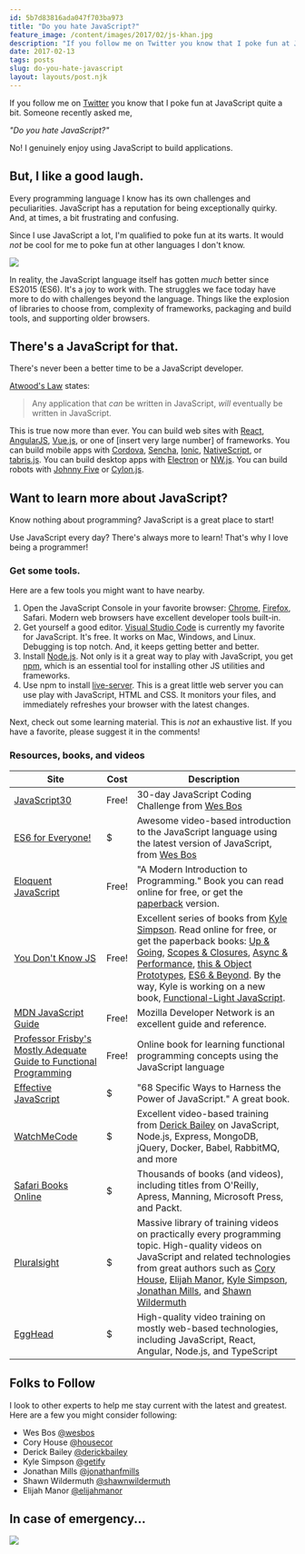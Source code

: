 ```yaml
---
id: 5b7d83816ada047f703ba973
title: "Do you hate JavaScript?"
feature_image: /content/images/2017/02/js-khan.jpg
description: "If you follow me on Twitter you know that I poke fun at JavaScript quite a bit. Someone recently asked me,"
date: 2017-02-13
tags: posts
slug: do-you-hate-javascript
layout: layouts/post.njk
---
```


If you follow me on [Twitter](https://twitter.com/reverentgeek) you know that I poke fun at JavaScript quite a bit. Someone recently asked me,

_"Do you hate JavaScript?"_

No! I genuinely enjoy using JavaScript to build applications.

## But, I like a good laugh.

Every programming language I know has its own challenges and peculiarities. JavaScript has a reputation for being exceptionally quirky. And, at times, a bit frustrating and confusing.

Since I use JavaScript a lot, I'm qualified to poke fun at its warts. It would _not_ be cool for me to poke fun at other languages I don't know.

![](/content/images/2017/02/js-not-your-dads-js.jpg)

In reality, the JavaScript language itself has gotten _much_ better since ES2015 (ES6). It's a joy to work with. The struggles we face today have more to do with challenges beyond the language. Things like the explosion of libraries to choose from, complexity of frameworks, packaging and build tools, and supporting older browsers.

## There's a JavaScript for that.

There's never been a better time to be a JavaScript developer.

[Atwood's Law](https://blog.codinghorror.com/the-principle-of-least-power/) states:

> Any application that _can_ be written in JavaScript, _will_ eventually be written in JavaScript.

This is true now more than ever. You can build web sites with [React](https://facebook.github.io/react/), [AngularJS](https://angularjs.org/), [Vue.js](https://vuejs.org/), or one of \[insert very large number\] of frameworks. You can build mobile apps with [Cordova](https://cordova.apache.org/), [Sencha](https://www.sencha.com/products/touch/), [Ionic](https://ionicframework.com/), [NativeScript](http://www.telerik.com/nativescript), or [tabris.js](https://tabrisjs.com/). You can build desktop apps with [Electron](http://electron.atom.io/) or [NW.js](https://nwjs.io/). You can build robots with [Johnny Five](https://www.sparkfun.com/j5ik) or [Cylon.js](https://cylonjs.com/).

## Want to learn more about JavaScript?

Know nothing about programming? JavaScript is a great place to start!

Use JavaScript every day? There's always more to learn! That's why I love being a programmer!

### Get some tools.

Here are a few tools you might want to have nearby.

1. Open the JavaScript Console in your favorite browser: [Chrome](https://developers.google.com/web/tools/chrome-devtools/console/), [Firefox](https://developer.mozilla.org/en-US/docs/Tools/Browser_Console), Safari. Modern web browsers have excellent developer tools built-in.
2. Get yourself a good editor. [Visual Studio Code](https://code.visualstudio.com/) is currently my favorite for JavaScript. It's free. It works on Mac, Windows, and Linux. Debugging is top notch. And, it keeps getting better and better.
3. Install [Node.js](https://nodejs.org/). Not only is it a great way to play with JavaScript, you get [npm](https://www.npmjs.com/), which is an essential tool for installing other JS utilities and frameworks.
4. Use npm to install [live-server](https://www.npmjs.com/package/live-server). This is a great little web server you can use play with JavaScript, HTML and CSS. It monitors your files, and immediately refreshes your browser with the latest changes.

Next, check out some learning material. This is _not_ an exhaustive list. If you have a favorite, please suggest it in the comments!

### Resources, books, and videos

| Site | Cost | Description |
| --- | --- | --- |
| [JavaScript30](https://javascript30.com/) | Free! | 30-day JavaScript Coding Challenge from [Wes Bos](https://twitter.com/wesbos) |
| [ES6 for Everyone!](https://es6.io/) | $ | Awesome video-based introduction to the JavaScript language using the latest version of JavaScript, from [Wes Bos](https://twitter.com/wesbos) |
| [Eloquent JavaScript](http://eloquentjavascript.net/) | Free! | "A Modern Introduction to Programming." Book you can read online for free, or get the [paperback](http://amzn.to/2lIgEEB) version. |
| [You Don't Know JS](https://github.com/getify/You-Dont-Know-JS) | Free! | Excellent series of books from [Kyle Simpson](https://github.com/getify). Read online for free, or get the paperback books: [Up & Going](http://amzn.to/2kjJRbz), [Scopes & Closures](http://amzn.to/2lc3Ect), [Async & Performance](http://amzn.to/2lIpFxp), [this & Object Prototypes](http://amzn.to/2lbSDYx), [ES6 & Beyond](http://amzn.to/2koVKsb). By the way, Kyle is working on a new book, [Functional-Light JavaScript](https://github.com/getify/Functional-Light-JS). |
| [MDN JavaScript Guide](https://developer.mozilla.org/en-US/docs/Web/JavaScript/Guide) | Free! | Mozilla Developer Network is an excellent guide and reference. |
| [Professor Frisby's Mostly Adequate Guide to Functional Programming](https://drboolean.gitbooks.io/mostly-adequate-guide/content/) | Free! | Online book for learning functional programming concepts using the JavaScript language |
| [Effective JavaScript](http://amzn.to/2kL6ggF) | $ | "68 Specific Ways to Harness the Power of JavaScript." A great book. |
| [WatchMeCode](https://sub.watchmecode.net/) | $ | Excellent video-based training from [Derick Bailey](https://twitter.com/derickbailey) on JavaScript, Node.js, Express, MongoDB, jQuery, Docker, Babel, RabbitMQ, and more |
| [Safari Books Online](https://www.safaribooksonline.com/) | $ | Thousands of books (and videos), including titles from O'Reilly, Apress, Manning, Microsoft Press, and Packt. |
| [Pluralsight](https://pluralsight.com) | $ | Massive library of training videos on practically every programming topic. High-quality videos on JavaScript and related technologies from great authors such as [Cory House](https://twitter.com/housecor), [Elijah Manor](https://twitter.com/elijahmanor), [Kyle Simpson](https://github.com/getify), [Jonathan Mills](https://twitter.com/jonathanfmills), and [Shawn Wildermuth](https://twitter.com/ShawnWildermuth) |
| [EggHead](https://egghead.io) | $ | High-quality video training on mostly web-based technologies, including JavaScript, React, Angular, Node.js, and TypeScript |

## Folks to Follow

I look to other experts to help me stay current with the latest and greatest. Here are a few you might consider following:

* Wes Bos [@wesbos](https://twitter.com/wesbos)
* Cory House [@housecor](https://twitter.com/housecor)
* Derick Bailey [@derickbailey](https://twitter.com/derickbailey)
* Kyle Simpson [@getify](https://github.com/getify)
* Jonathan Mills [@jonathanfmills](https://twitter.com/jonathanfmills)
* Shawn Wildermuth [@shawnwildermuth](https://twitter.com/ShawnWildermuth)
* Elijah Manor [@elijahmanor](https://twitter.com/elijahmanor)

## In case of emergency...

![](/content/images/2017/02/first-aid-for-javascript.png)
